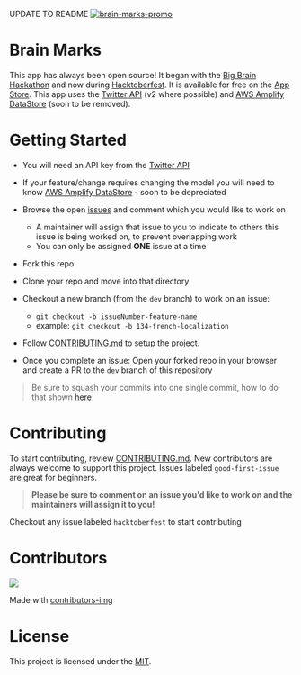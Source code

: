 UPDATE TO README
[![brain-marks-promo](https://user-images.githubusercontent.com/22946902/135545890-6afb5e3f-4b04-4957-81b7-364f9f229080.PNG)](https://apps.apple.com/us/app/brain-marks/id1577423925)

# Brain Marks

This app has always been open source! It began with the [Big Brain Hackathon](https://bigbrainhacks.com) and now during [Hacktoberfest](https://hacktoberfest.digitalocean.com). It is available for free on the [App Store](https://apps.apple.com/us/app/brain-marks/id1577423925). This app uses the [Twitter API](https://developer.twitter.com/en/docs/twitter-api/getting-started/getting-access-to-the-twitter-api) (v2 where possible) and [AWS Amplify DataStore](https://docs.amplify.aws/start/q/integration/ios/) (soon to be removed).

# Getting Started
* You will need an API key from the [Twitter API](https://developer.twitter.com/en/docs/twitter-api/getting-started/getting-access-to-the-twitter-api)
* If your feature/change requires changing the model you will need to know [AWS Amplify DataStore](https://docs.amplify.aws/start/q/integration/ios/) - soon to be depreciated
* Browse the open [issues](https://github.com/mikaelacaron/brain-marks/issues) and comment which you would like to work on
   * A maintainer will assign that issue to you to indicate to others this issue is being worked on, to prevent overlapping work
   * You can only be assigned **ONE** issue at a time
* Fork this repo
* Clone your repo and move into that directory
* Checkout a new branch (from the `dev` branch) to work on an issue:
   * `git checkout -b issueNumber-feature-name`
   * example: `git checkout -b 134-french-localization`

* Follow [CONTRIBUTING.md](https://github.com/mikaelacaron/brain-marks/blob/dev/CONTRIBUTING.md#getting-started) to setup the project.
* Once you complete an issue: Open your forked repo in your browser and create a PR to the `dev` branch of this repository
> Be sure to squash your commits into one single commit, how to do that shown [here](https://www.internalpointers.com/post/squash-commits-into-one-git)

# Contributing
To start contributing, review [CONTRIBUTING.md](https://github.com/mikaelacaron/brain-marks/blob/dev/CONTRIBUTING.md). New contributors are always welcome to support this project. Issues labeled `good-first-issue` are great for beginners.

> **Please be sure to comment on an issue you'd like to work on and the maintainers will assign it to you!**

Checkout any issue labeled `hacktoberfest` to start contributing

# Contributors

<a href="https://github.com/mikaelacaron/brain-marks/graphs/contributors">
  <img src="https://contrib.rocks/image?repo=mikaelacaron/brain-marks" />
</a>

Made with [contributors-img](https://contrib.rocks)

# License

This project is licensed under the [MIT](https://opensource.org/licenses/MIT).
